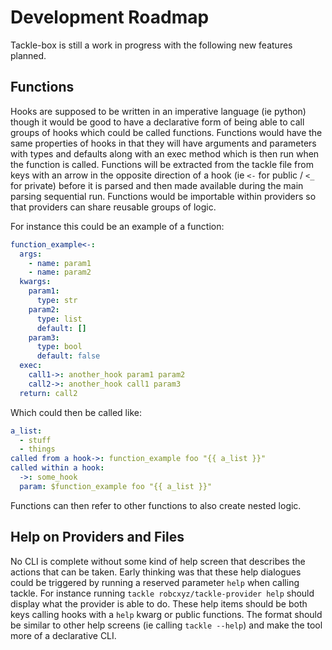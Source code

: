 # Development Roadmap

Tackle-box is still a work in progress with the following new features planned.

## Functions

Hooks are supposed to be written in an imperative language (ie python) though it would be good to have a declarative form of being able to call groups of hooks which could be called functions. Functions would have the same properties of hooks in that they will have arguments and parameters with types and defaults along with an exec method which is then run when the function is called. Functions will be extracted from the tackle file from keys with an arrow in the opposite direction of a hook (ie `<-` for public / `<_` for private) before it is parsed and then made available during the main parsing sequential run. Functions would be importable within providers so that providers can share reusable groups of logic.

For instance this could be an example of a function:

```yaml
function_example<-:
  args:
    - name: param1
    - name: param2
  kwargs:
    param1:
      type: str
    param2:
      type: list
      default: []
    param3:
      type: bool
      default: false
  exec:
    call1->: another_hook param1 param2
    call2->: another_hook call1 param3
  return: call2
```

Which could then be called like:

```yaml
a_list:
  - stuff
  - things
called from a hook->: function_example foo "{{ a_list }}"
called within a hook:
  ->: some_hook
  param: $function_example foo "{{ a_list }}"
```

Functions can then refer to other functions to also create nested logic.

## Help on Providers and Files

No CLI is complete without some kind of help screen that describes the actions that can be taken. Early thinking was that these help dialogues could be triggered by running a reserved parameter `help` when calling tackle.  For instance running `tackle robcxyz/tackle-provider help` should display what the provider is able to do. These help items should be both keys calling hooks with a `help` kwarg or public functions. The format should be similar to other help screens (ie calling `tackle --help`) and make the tool more of a declarative CLI.
